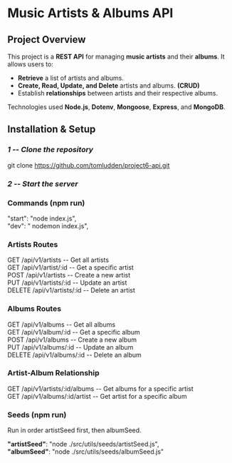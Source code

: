 # Music Artists & Albums API

## Project Overview

This project is a **REST API** for managing **music artists** and their **albums**. It allows users to:

- **Retrieve** a list of artists and albums.
- **Create, Read, Update, and Delete** artists and albums. **(CRUD)**
- Establish **relationships** between artists and their respective albums.

Technologies used **Node.js**, **Dotenv**, **Mongoose**, **Express**, and **MongoDB**.

## Installation & Setup

### _1 -- Clone the repository_

git clone https://github.com/tomludden/project6-api.git

### _2 -- Start the server_

### Commands (npm run)

"start": "node index.js",\
"dev": " nodemon index.js",

### Artists Routes

GET /api/v1/artists -- Get all artists\
GET /api/v1/artist/:id -- Get a specific artist\
POST /api/v1/artists -- Create a new artist\
PUT /api/v1/artists/:id -- Update an artist\
DELETE /api/v1/artists/:id -- Delete an artist

### Albums Routes

GET /api/v1/albums -- Get all albums\
GET /api/v1/album/:id -- Get a specific album\
POST /api/v1/albums -- Create a new album\
PUT /api/v1/albums/:id -- Update an album\
DELETE /api/v1/albums/:id -- Delete an album

### Artist-Album Relationship

GET /api/v1/artists/:id/albums -- Get albums for a specific artist\
GET /api/v1/albums/:id/artist -- Get artist for a specific album

### Seeds (npm run)

Run in order artistSeed first, then albumSeed.

**"artistSeed"**: "node ./src/utils/seeds/artistSeed.js",\
**"albumSeed"**: "node ./src/utils/seeds/albumSeed.js"
